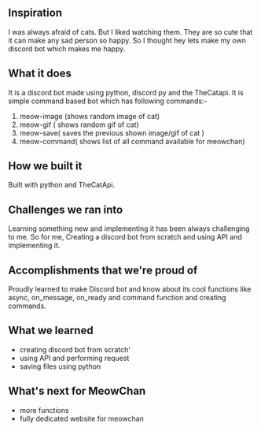 ## Inspiration
I was always afraid of cats. But I liked watching them. They are so cute that it can make any sad person so happy. So I thought hey lets make my own discord bot which makes me happy.
## What it does
It is a discord bot made using python, discord py and the TheCatapi. It is simple command based bot which has following commands:-
1. meow-image (shows random image of cat)
2. meow-gif ( shows random gif of cat)
3. meow-save( saves the previous shown image/gif of cat )
4. meow-command( shows list of all command available for meowchan)

## How we built it
Built with python and TheCatApi.
## Challenges we ran into
Learning something new and implementing it has been always challenging to me. So for me, Creating a discord bot from scratch and using API and implementing it. 
## Accomplishments that we're proud of
Proudly learned to make Discord bot and know about its cool functions like async, on_message, on_ready and command function and creating commands. 
## What we learned
- creating discord bot from scratch'
- using API and  performing request
- saving files using python
## What's next for MeowChan
- more functions
- fully dedicated website for meowchan